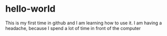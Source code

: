 # hello-world
This is my first time in github and I am learning how to use it. 
I am having a headache, because I spend a lot of time in front of the computer
